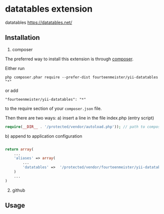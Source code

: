 datatables extension
================
datatables
https://datatables.net/

Installation
------------

1. composer

The preferred way to install this extension is through [composer](http://getcomposer.org/download/).

Either run

```
php composer.phar require --prefer-dist fourteenmeister/yii-datatables "*"
```

or add

```
"fourteenmeister/yii-datatables": "*"
```

to the require section of your `composer.json` file.

Then there are two ways:
a) insert a line in the file index.php (entry script)

```php
require(__DIR__ . '/protected/vendor/autoload.php')); // path to composer autoload
```

b) append to application configuration

```php

return array(
    ...
    'aliases' => array(
        ...
        'datatables' =>  '/protected/vendor/fourteenmeister/yii-datatables' //Path to source
    )
    ...
)
```

2. github

Usage
-----